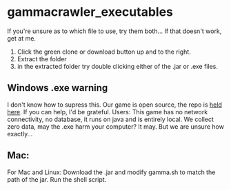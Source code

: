 # gammacrawler_executables
If you're unsure as to which file to use, try them both... If that doesn't work, get at me.
1. Click the green clone or download button up and to the right.
2. Extract the folder
3. in the extracted folder try double clicking either of the .jar or .exe files.

## Windows .exe warning
I don't know how to supress this. Our game is open source, the repo is [held here](https://github.com/deenlord/gammacrawler). If you can help, I'd be grateful. Users: This game has no network connectivity, no database, it runs on java and is entirely local. We collect zero data, may the .exe harm your computer? It may. But we are unsure how exactly...

## Mac:
For Mac and Linux: Download the .jar and modify gamma.sh to match the path of the jar. Run the shell script.
